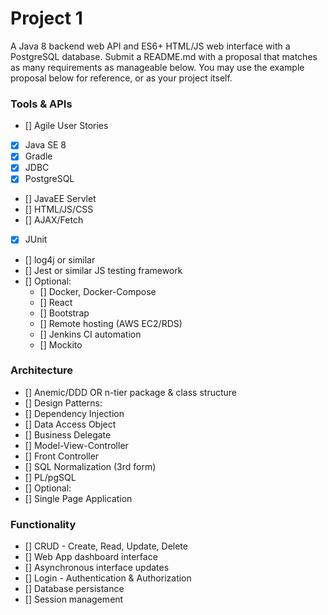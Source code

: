 # Project 1
A Java 8 backend web API and ES6+ HTML/JS web interface with a PostgreSQL database. Submit a README.md with a proposal that matches as many requirements as manageable below. You may use the example proposal below for reference, or as your project itself.

### Tools & APIs
- [] Agile User Stories
- [x] Java SE 8
- [x] Gradle
- [x] JDBC
- [x] PostgreSQL
- [] JavaEE Servlet
- [] HTML/JS/CSS
- [] AJAX/Fetch
- [x] JUnit
- [] log4j or similar
- [] Jest or similar JS testing framework
- [] Optional:
    - [] Docker, Docker-Compose
    - [] React
    - [] Bootstrap
    - [] Remote hosting (AWS EC2/RDS)
    - [] Jenkins CI automation
    - [] Mockito

### Architecture
- [] Anemic/DDD OR n-tier package & class structure
- [] Design Patterns:
- [] Dependency Injection
- [] Data Access Object
- [] Business Delegate
- [] Model-View-Controller
- [] Front Controller
- [] SQL Normalization (3rd form)
- [] PL/pgSQL
- [] Optional:
- [] Single Page Application

### Functionality
- [] CRUD - Create, Read, Update, Delete
- [] Web App dashboard interface
- [] Asynchronous interface updates
- [] Login - Authentication & Authorization
- [] Database persistance
- [] Session management